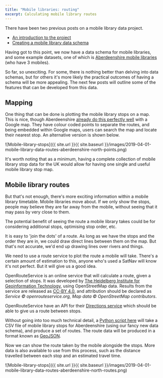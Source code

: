 ```yaml
---
title: "Mobile libraries: routing"
excerpt: Calculating mobile library routes
---
```


There have been two previous posts on a mobile library data project.

* [An introduction to the project](/mobile-library-data-project)
* [Creating a mobile library data schema](/mobile-library-data-schema)

Having got to this point, we now have a data schema for mobile libraries, and some example datasets, one of which is [Aberdeenshire mobile libraries](https://github.com/LibrariesHacked/mobiles-librarydata/blob/master/data/aberdeenshire.csv) (who have 3 mobiles).

So far, so unexciting. For some, there is nothing better than delving into data schemas, but for others it's more likely the practical outcomes of having a schema will be more appealing. The next few posts will outline some of the features that can be developed from this data.

## Mapping

One thing that can be done is plotting the mobile library stops on a map. This is nice, though Aberdeenshire [already do this perfectly well](https://www.google.com/maps/d/viewer?mid=1lIDgiRMjRjTLUMUWldFASu552pfrSIb0) with a Google map. They have colour coded points to separate the routes, and being embedded within Google maps, users can search the map and locate their nearest stop. An alternative version is shown below.

![Mobile-library-stops]({{ site.url }}{{ site.baseurl }}/images/2019-04-01-mobile-library-data-routes-aberdeenshire-north-points.png)

It's worth noting that as a minimum, having a complete collection of mobile library stop data for the UK would allow for having one single and useful mobile library stop map.

## Mobile library routes

But that's not enough, there's more exciting information within a mobile library timetable. Mobile libraries move about. If we only show the stops, people may believe they are far away from the mobile, without seeing that it may pass by very close to them.

The potential benefit of seeing the route a mobile library takes could be for considering additional stops, optimising stop order, etc.

It is easy to 'join the dots' of a route. As long as we have the stops and the order they are in, we could draw direct lines between them on the map. But that's not accurate, we'd end up drawing lines over rivers and things. 

We need to use a route service to plot the route a mobile will take. There's a certain amount of estimation to this, anyone who's used a SatNav will know it's not perfect. But it will give us a good idea.

OpenRouteService is an online service that will calculate a route, given a selection of stops. It was developed by [The Heidelberg Institute for Geoinformation Technology](http://www.heigit.org/), using OpenStreetMap data. Results from the service are released as [CC-BY 4.0](https://creativecommons.org/licenses/by/4.0/), and attribution should be declared as *Service &copy; openrouteservice.org, Map data &copy; OpenStreetMap contributors*.

OpenRouteService have an API for their [Directions service](https://openrouteservice.org/services/) which should be able to give us a route between stops.

Without going into too much technical detail, a [Python script here](https://github.com/LibrariesHacked/mobiles-librarydata/blob/master/scripts/createroute.py) will take a CSV file of mobile library stops for Aberdeenshire (using our fancy new data schema), and produce a set of routes. The route data will be produced in a format known as [GeoJSON](http://geojson.org/).

Now we can show the route taken by the mobile alongside the stops. More data is also available to use from this process, such as the distance travelled between each stop and an estimated travel time.

![Mobile-library-stops]({{ site.url }}{{ site.baseurl }}/images/2019-04-01-mobile-library-data-routes-aberdeenshire-north-routes.png)
